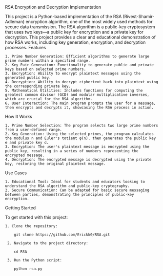 RSA Encryption and Decryption Implementation

This project is a Python-based implementation of the RSA (Rivest-Shamir-Adleman) encryption algorithm, one of the most widely used methods for secure data transmission. The RSA algorithm is a public-key cryptosystem that uses two keys—a public key for encryption and a private key for decryption. This project provides a clear and educational demonstration of how RSA works, including key generation, encryption, and decryption processes.
Features

    1. Prime Number Generation: Efficient algorithms to generate large prime numbers within a specified range.
    2. Key Pair Generation: Functionality to generate public and private keys based on selected prime numbers.
    3. Encryption: Ability to encrypt plaintext messages using the generated public key.
    4. Decryption: Ability to decrypt ciphertext back into plaintext using the corresponding private key.
    5. Mathematical Utilities: Includes functions for computing the greatest common divisor (GCD) and modular multiplicative inverses, which are crucial for the RSA algorithm.
    6. User Interaction: The main program prompts the user for a message, then encrypts and decrypts it, showcasing the RSA process in action.

How It Works

    1. Prime Number Selection: The program selects two large prime numbers from a user-defined range.
    2. Key Generation: Using the selected primes, the program calculates the modulus n and Euler's totient φ(n), then generates the public key e and private key d.
    3. Encryption: The user's plaintext message is encrypted using the public key, resulting in a series of numbers representing the encrypted message.
    4. Decryption: The encrypted message is decrypted using the private key, restoring the original plaintext message.

Use Cases

    1. Educational Tool: Ideal for students and educators looking to understand the RSA algorithm and public-key cryptography.
    2. Secure Communication: Can be adapted for basic secure messaging between parties, demonstrating the principles of public-key encryption.

Getting Started

To get started with this project:

    1. Clone the repository:

        git clone https://github.com/Erickk0/RSA.git

     2. Navigate to the project directory:

        cd RSA

     3. Run the Python script:

        python rsa.py
